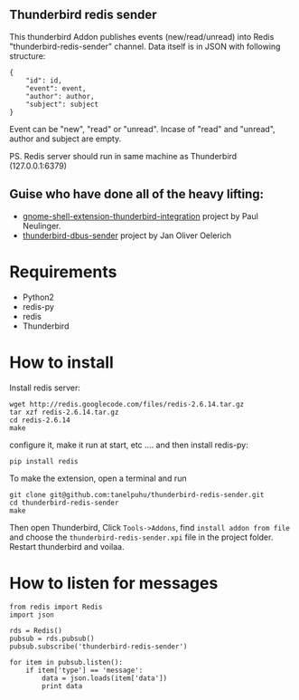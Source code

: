 ## Thunderbird redis sender

This thunderbird Addon publishes events (new/read/unread) into Redis
"thunderbird-redis-sender" channel. Data itself is in JSON with
following structure:

    {
        "id": id,
        "event": event,
        "author": author,
        "subject": subject
    }

Event can be "new", "read" or "unread". Incase of "read" and "unread", author
and subject are empty.

PS. Redis server should run in same machine as Thunderbird (127.0.0.1:6379)


## Guise who have done all of the heavy lifting:

* [gnome-shell-extension-thunderbird-integration](https://github.com/tanwald/gnome-shell-extension-thunderbird-integration)
project by Paul Neulinger.
* [thunderbird-dbus-sender](https://github.com/janoliver/thunderbird-dbus-sender)
project by Jan Oliver Oelerich


# Requirements

 * Python2
 * redis-py
 * redis
 * Thunderbird

# How to install

Install redis server:

    wget http://redis.googlecode.com/files/redis-2.6.14.tar.gz
    tar xzf redis-2.6.14.tar.gz
    cd redis-2.6.14
    make

configure it, make it run at start, etc .... and then install redis-py:

    pip install redis


To make the extension, open a terminal and run

    git clone git@github.com:tanelpuhu/thunderbird-redis-sender.git
    cd thunderbird-redis-sender
    make

Then open Thunderbird, Click `Tools->Addons`, find `install addon from file`
and choose the `thunderbird-redis-sender.xpi` file in the project folder.
Restart thunderbird and voilaa.

# How to listen for messages

    from redis import Redis
    import json

    rds = Redis()
    pubsub = rds.pubsub()
    pubsub.subscribe('thunderbird-redis-sender')

    for item in pubsub.listen():
        if item['type'] == 'message':
            data = json.loads(item['data'])
            print data
